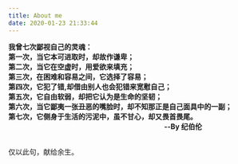 ```yaml
---
title: About me
date: 2020-01-23 21:33:44
---
```

**我曾七次鄙视自己的灵魂：**<br>
**第一次，当它本可进取时，却故作谦卑；**<br>
**第二次，当它在空虚时，用爱欲来填充；**<br>
**第三次，在困难和容易之间，它选择了容易；**<br>
**第四次，它犯了错,却借由别人也会犯错来宽慰自己；**<br>
**第五次，它自由软弱，却把它认为是生命的坚韧；**<br>
**第六次，当它鄙夷一张丑恶的嘴脸时，却不知那正是自己面具中的一副；**<br>
**第七次，它侧身于生活的污泥中，虽不甘心，却又畏首畏尾。**<br>
&ensp;&ensp;&ensp;&ensp;&ensp;&ensp;&ensp;&ensp;&ensp;&ensp;&ensp;&ensp;&ensp;&ensp;&ensp;&ensp;&ensp;&ensp;&ensp;&ensp;&ensp;&ensp;&ensp;&ensp;&ensp;&ensp;&ensp;&ensp;&ensp;&ensp;&ensp;&ensp;&ensp;&ensp;&ensp;&ensp;&ensp;&ensp;&ensp;&ensp;&ensp;&ensp;&ensp;&ensp; **--By 纪伯伦**
 
<br> 
仅以此句，献给余生。
